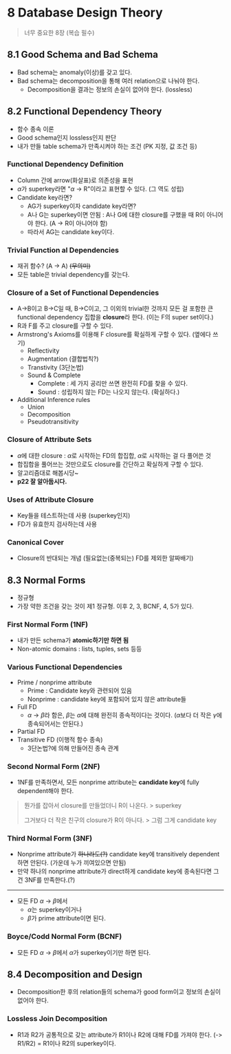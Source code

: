 # 8 Database Design Theory

> 너무 중요한 8장 (복습 필수)

## 8.1 Good Schema and Bad Schema

- Bad schema는 anomaly(이상)를 갖고 있다.
- Bad schema는 decomposition을 통해 여러 relation으로 나눠야 한다.
  - Decomposition을 결과는 정보의 손실이 없어야 한다. (lossless)

## 8.2 Functional Dependency Theory

- 함수 종속 이론
- Good schema인지 lossless인지 판단
- 내가 만들 table schema가 만족시켜야 하는 조건 (PK 지정, 값 조건 등)

### Functional Dependency Definition

- Column 간에 arrow(화살표)로 의존성을 표현
- $\alpha$가 superkey라면 "$\alpha$ -> R"이라고 표현할 수 있다. (그 역도 성립)
- Candidate key라면?
  - AG가 superkey이자 candidate key라면?
  - A나 G는 superkey이면 안됨 : A나 G에 대한 closure를 구했을 때 R이 아니어야 한다. (A -> R이 아니어야 함)
  - 따라서 AG는 candidate key이다.

### Trivial Function al Dependencies

- 재귀 함수? (A -> A) ~~(무의미)~~
- 모든 table은 trivial dependency를 갖는다.

### Closure of a Set of Functional Dependencies

- A->B이고 B->C일 때, B->C이고, 그 이외의 trivial한 것까지 모든 걸 포함한 큰 functional dependency 집합을 **closure**라 한다. (이는 F의 super set이다.)
- R과 F를 주고 closure를 구할 수 있다.
- Armstrong's Axioms를 이용해 F closure를 확실하게 구할 수 있다. (옆에다 쓰기)
  - Reflectivity
  - Augmentation (결합법칙?)
  - Transtivity (3단논법)
  - Sound & Complete
    - Complete : 세 가지 공리만 쓰면 완전히 FD를 찾을 수 있다.
    - Sound : 성립하지 않는 FD는 나오지 않는다. (확실하다.)
- Additional Inference rules
  - Union
  - Decomposition
  - Pseudotransitivity

### Closure of Attribute Sets

- $\alpha$에 대한 closure : $\alpha$로 시작하는 FD의 합집합, $\alpha$로 시작하는 걸 다 풀어쓴 것
- 합집합을 풀어쓰는 것만으로도 closure를 간단하고 확실하게 구할 수 있다.
- 알고리즘대로 해봅시당~
- **p22 잘 알아둡시다.**

### Uses of Attribute Closure

- Key들을 테스트하는데 사용 (superkey인지)
- FD가 유효한지 검사하는데 사용

### Canonical Cover

- Closure의 반대되는 개념 (필요없는(중복되는) FD를 제외한 알짜배기)

## 8.3 Normal Forms

- 정규형
- 가장 약한 조건을 갖는 것이 제1 정규형. 이후 2, 3, BCNF, 4, 5가 있다.

### First Normal Form (1NF)

- 내가 만든 schema가 **atomic하기만 하면 됨**
- Non-atomic domains : lists, tuples, sets 등등

### Various Functional Dependencies

- Prime / nonprime attribute
  - Prime : Candidate key와 관련되어 있음
  - Nonprime : candidate key에 포함되어 있지 않은 attribute들
- Full FD
  - $\alpha$ -> $\beta$라 함은, $\beta$는 $\alpha$에 대해 완전히 종속적이다는 것이다. ($\alpha$보다 더 작은 $\gamma$에 종속되어서는 안된다.)
- Partial FD
- Transitive FD (이행적 함수 종속)
  - 3단논법?에 의해 만들어진 종속 관계

### Second Normal Form (2NF)

- 1NF를 만족하면서, 모든 nonprime attribute는 **candidate key**에 fully dependent해야 한다.

> 뭔가를 잡아서 closure를 만들었더니 R이 나온다. > superkey
>
> 그거보다 더 작은 친구의 closure가 R이 아니다. > 그럼 그게 candidate key

### Third Normal Form (3NF)

- Nonprime attribute가 ~~하나라도(?)~~ candidate key에 transitively dependent하면 안된다. (가운데 누가 끼여있으면 안됨)
- 만약 하나의 nonprime attribute가 direct하게 candidate key에 종속된다면 그건 3NF를 만족한다.(?)

---

- 모든 FD $\alpha$ -> $\beta$에서
  - $\alpha$는 superkey이거나
  - $\beta$가 prime attribute이면 된다.

### Boyce/Codd Normal Form (BCNF)

- 모든 FD $\alpha$ -> $\beta$에서 $\alpha​$가 superkey이기만 하면 된다.

## 8.4 Decomposition and Design

- Decomposition한 후의 relation들의 schema가 good form이고 정보의 손실이 없어야 한다.

### Lossless Join Decomposition

- R1과 R2가 공통적으로 갖는 attribute가 R1이나 R2에 대해 FD를 가져야 한다. (-> R1/R2) = R1이나 R2의 superkey이다.


